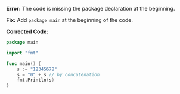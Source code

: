 **Error:** The code is missing the package declaration at the beginning.

**Fix:** Add `package main` at the beginning of the code.

**Corrected Code:**

```go
package main

import "fmt"

func main() {
	s := "12345678"
	s = "0" + s // by concatenation
	fmt.Println(s)
}
```

